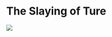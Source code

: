 # The Slaying of Ture

![](http://westkarana.com/wp-content/uploads/2009/01/2005-06-17-the-slaying-of-ture.jpg)

